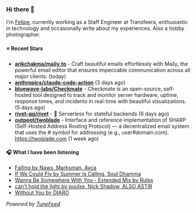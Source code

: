 ### Hi there 👋

I'm [Felipe](https://felipevm.com), currently working as a Staff Engineer at Transfeera, enthusiastic in technology and occasionally write about my experiences. Also a hobby photographer.

#### ⭐ Recent Stars
- **[arikchakma/maily.to](https://github.com/arikchakma/maily.to)** - Craft beautiful emails effortlessly with Maily, the powerful email editor that ensures impeccable communication across all major clients. (today)
- **[anthropics/claude-code-action](https://github.com/anthropics/claude-code-action)** (3 days ago)
- **[bluewave-labs/Checkmate](https://github.com/bluewave-labs/Checkmate)** - Checkmate is an open-source, self-hosted tool designed to track and monitor server hardware, uptime, response times, and incidents in real-time with beautiful visualizations. (5 days ago)
- **[rivet-gg/rivet](https://github.com/rivet-gg/rivet)** - 🔩 Serverless for stateful backends (6 days ago)
- **[outpoot/twoblade](https://github.com/outpoot/twoblade)** - Interface and reference implementation of SHARP (Self-Hosted Address Routing Protocol) — a decentralized email system that uses the # symbol for addressing (e.g., user#domain.com). https://twoblade.com (1 week ago)

#### 🎧 What I have been listening
- [Falling by Naws, Marksman, Ayca](https://open.spotify.com/track/3tk5kZ2dGjRMJ2VA2WGA1Z)
- [If We Could Fly by Summer Is Calling, Soul Dhamma](https://open.spotify.com/track/7lrrMXyShyiRnruh9nLBNb)
- [Wanna Be Somewhere With You - Extended Mix by Rules](https://open.spotify.com/track/1fq1bK6qOOzIl0M4Xwjthf)
- [can&#39;t hold the light by puulse, Nick Shadow, ALSO ASTIR](https://open.spotify.com/track/4DBmErhbpFFYN1ugnu4wCy)
- [Without You by DIARO](https://open.spotify.com/track/67H60wAZYXq29xm45F0ZiT)

_Powered by [TuneFeed](https://tunefeed.app?ref=github.com)_
